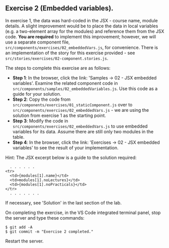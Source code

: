 ## Exercise 2 (Embedded variables).

In exercise 1, the data was hard-coded in the JSX - course name, module details. A slight improvement would be to place the data in local variables (e.g. a two-element array for the modules) and reference them from the JSX code. __You are required__ to implement this improvement; however, we will use a separate component file, `src/components/exercises/02_embeddedVars.js`, for convenience. There is an implementation of the story for this exercise provided - see `src/stories/exercises/02-component.stories.js`.

The steps to complete this exercise are as follows:
 
+ __Step 1__: In the browser, click the link: 'Samples -> 02 - JSX embedded variables'. Examine the related component code in `src/components/samples/02_embeddedVariables.js`. Use this code as a guide for your solution.
+ __Step 2__: Copy the code from `src/components/exercises/01_staticComponent.js` over to `src/components/exercises/02_embeddedVars.js` - we are using the solution from exercise 1 as the starting point.
+ __Step 3__: Modify the code in `src/components/exercises/02_embeddedVars.js` to use embedded variables for its data. Assume there are still only two modules in the table.
+ __Step 4__: In the browser, click the link: 'Exercises -> 02 - JSX embedded variables' to see the result of your implementation. 

Hint: The JSX excerpt below is a guide to the solution required:
~~~ 
  . . . . . . 
<tr>
  <td>{modules[1].name}</td>
  <td>modules[1].noLectures}</td>
  <td>{modules[1].noPracticals}</td>
</tr>
  . . . . . . . 
~~~

If necessary, see 'Solution' in the last section of the lab.

On completing the exercise, in the VS Code integrated terminal panel, stop the server and type these commands:
~~~
$ git add -A
$ git commit -m "Exercise 2 completed."
~~~
Restart the server.
